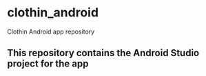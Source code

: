 # clothin_android
Clothin Android app repository

## This repository contains the Android Studio project for the app
